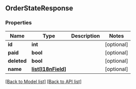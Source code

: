 ## OrderStateResponse

### Properties
Name | Type | Description | Notes
------------ | ------------- | ------------- | -------------
**id** | **int** |  | [optional] 
**paid** | **bool** |  | [optional] 
**deleted** | **bool** |  | [optional] 
**name** | [**list[I18nField]**](#I18nField) |  | [optional] 

[[Back to Model list]](#documentation-for-models) [[Back to API list]](#documentation-for-api-endpoints)



